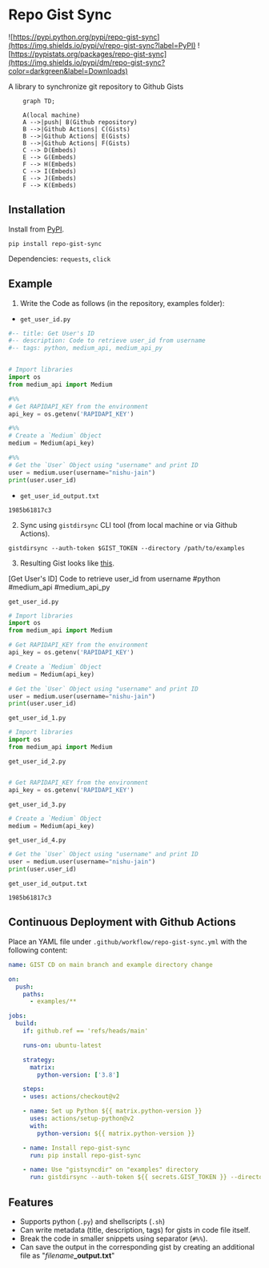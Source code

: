 # Repo Gist Sync

![https://pypi.python.org/pypi/repo-gist-sync](https://img.shields.io/pypi/v/repo-gist-sync?label=PyPI)
![https://pypistats.org/packages/repo-gist-sync](https://img.shields.io/pypi/dm/repo-gist-sync?color=darkgreen&label=Downloads)


A library to synchronize git repository to Github Gists

```mermaid
    graph TD;

    A(local machine)
    A -->|push| B(Github repository)
    B -->|Github Actions| C(Gists)
    B -->|Github Actions| E(Gists)
    B -->|Github Actions| F(Gists)
    C --> D(Embeds)
    E --> G(Embeds)
    F --> H(Embeds)
    C --> I(Embeds)
    E --> J(Embeds)
    F --> K(Embeds)
```

## Installation

Install from [PyPI](https://pypi.org/project/repo-gist-sync).

```shell
pip install repo-gist-sync
```

Dependencies: `requests`, `click`

## Example

1. Write the Code as follows (in the repository, examples folder):

- `get_user_id.py`

```python
#-- title: Get User's ID
#-- description: Code to retrieve user_id from username
#-- tags: python, medium_api, medium_api_py


# Import libraries
import os
from medium_api import Medium

#%%
# Get RAPIDAPI_KEY from the environment
api_key = os.getenv('RAPIDAPI_KEY')

#%%
# Create a `Medium` Object
medium = Medium(api_key)

#%%
# Get the `User` Object using "username" and print ID
user = medium.user(username="nishu-jain")
print(user.user_id)
```

- `get_user_id_output.txt`

```plain
1985b61817c3
```

2. Sync using `gistdirsync` CLI tool (from local machine or via Github Actions).

```shell
gistdirsync --auth-token $GIST_TOKEN --directory /path/to/examples
```

3. Resulting Gist looks like [this](https://gist.github.com/weeping-angel/c4e694ee6f2ede9d7261acd87152e8f7).

[Get User's ID] Code to retrieve user_id from username #python #medium_api #medium_api_py 

`get_user_id.py`
```python
# Import libraries
import os
from medium_api import Medium

# Get RAPIDAPI_KEY from the environment
api_key = os.getenv('RAPIDAPI_KEY')

# Create a `Medium` Object
medium = Medium(api_key)

# Get the `User` Object using "username" and print ID
user = medium.user(username="nishu-jain")
print(user.user_id)
```
`get_user_id_1.py`
```python
# Import libraries
import os
from medium_api import Medium
```

`get_user_id_2.py`
```python

# Get RAPIDAPI_KEY from the environment
api_key = os.getenv('RAPIDAPI_KEY')
```

`get_user_id_3.py`
```python
# Create a `Medium` Object
medium = Medium(api_key)
```

`get_user_id_4.py`
```python
# Get the `User` Object using "username" and print ID
user = medium.user(username="nishu-jain")
print(user.user_id)
```

`get_user_id_output.txt`
```plain
1985b61817c3
```

## Continuous Deployment with Github Actions

Place an YAML file under `.github/workflow/repo-gist-sync.yml` with the following content:


```yaml
name: GIST CD on main branch and example directory change

on:
  push:
    paths:
      - examples/**

jobs:
  build:
    if: github.ref == 'refs/heads/main'

    runs-on: ubuntu-latest

    strategy:
      matrix:
        python-version: ['3.8']

    steps:
    - uses: actions/checkout@v2

    - name: Set up Python ${{ matrix.python-version }}
      uses: actions/setup-python@v2
      with:
        python-version: ${{ matrix.python-version }}

    - name: Install repo-gist-sync
      run: pip install repo-gist-sync

    - name: Use "gistsyncdir" on "examples" directory
      run: gistdirsync --auth-token ${{ secrets.GIST_TOKEN }} --directory ./examples/
```

## Features

- Supports python (`.py`) and shellscripts (`.sh`)
- Can write metadata (title, description, tags) for gists in code file itself.
- Break the code in smaller snippets using separator (`#%%`). 
- Can save the output in the corresponding gist by creating an additional file as "_filename_**_output.txt**"



